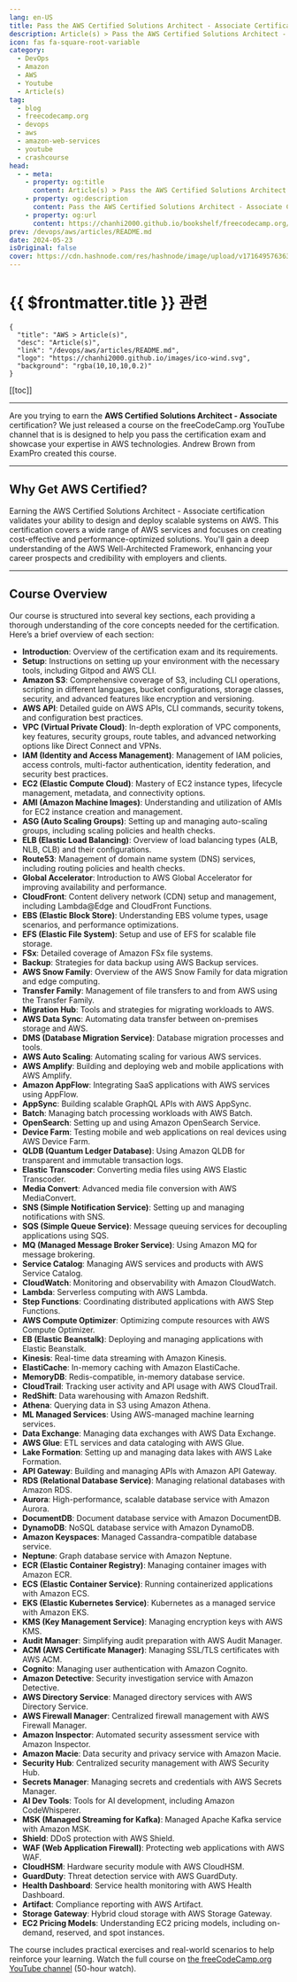 ```yaml
---
lang: en-US
title: Pass the AWS Certified Solutions Architect - Associate Certification
description: Article(s) > Pass the AWS Certified Solutions Architect - Associate Certification
icon: fas fa-square-root-variable
category: 
  - DevOps
  - Amazon
  - AWS
  - Youtube
  - Article(s)
tag: 
  - blog
  - freecodecamp.org
  - devops
  - aws
  - amazon-web-services
  - youtube
  - crashcourse
head:
  - - meta:
    - property: og:title
      content: Article(s) > Pass the AWS Certified Solutions Architect - Associate Certification
    - property: og:description
      content: Pass the AWS Certified Solutions Architect - Associate Certification
    - property: og:url
      content: https://chanhi2000.github.io/bookshelf/freecodecamp.org/pass-the-aws-certified-solutions-architect-associate-certification.html
prev: /devops/aws/articles/README.md
date: 2024-05-23
isOriginal: false
cover: https://cdn.hashnode.com/res/hashnode/image/upload/v1716495763631/528c2806-24cf-4feb-8b4b-b2b8310bee88.png
---
```


# {{ $frontmatter.title }} 관련

```component VPCard
{
  "title": "AWS > Article(s)",
  "desc": "Article(s)",
  "link": "/devops/aws/articles/README.md",
  "logo": "https://chanhi2000.github.io/images/ico-wind.svg",
  "background": "rgba(10,10,10,0.2)"
}
```

[[toc]]

---

<SiteInfo
  name="Pass the AWS Certified Solutions Architect - Associate Certification"
  desc="Are you trying to earn the AWS Certified Solutions Architect - Associate certification? We just released a course on the freeCodeCamp.org YouTube channel that is is designed to help you pass the certification exam and showcase your expertise in AWS t..."
  url="https://freecodecamp.org/news/pass-the-aws-certified-solutions-architect-associate-certification/"
  logo="https://cdn.freecodecamp.org/universal/favicons/favicon.ico"
  preview="https://cdn.hashnode.com/res/hashnode/image/upload/v1716495763631/528c2806-24cf-4feb-8b4b-b2b8310bee88.png"/>

Are you trying to earn the **AWS Certified Solutions Architect - Associate** certification? We just released a course on the freeCodeCamp.org YouTube channel that is is designed to help you pass the certification exam and showcase your expertise in AWS technologies. Andrew Brown from ExamPro created this course.

---

## Why Get AWS Certified?

Earning the AWS Certified Solutions Architect - Associate certification validates your ability to design and deploy scalable systems on AWS. This certification covers a wide range of AWS services and focuses on creating cost-effective and performance-optimized solutions. You'll gain a deep understanding of the AWS Well-Architected Framework, enhancing your career prospects and credibility with employers and clients.

---

## Course Overview

Our course is structured into several key sections, each providing a thorough understanding of the core concepts needed for the certification. Here’s a brief overview of each section:

- **Introduction**: Overview of the certification exam and its requirements.
- **Setup**: Instructions on setting up your environment with the necessary tools, including Gitpod and AWS CLI.
- **Amazon S3**: Comprehensive coverage of S3, including CLI operations, scripting in different languages, bucket configurations, storage classes, security, and advanced features like encryption and versioning.
- **AWS API**: Detailed guide on AWS APIs, CLI commands, security tokens, and configuration best practices.
- **VPC (Virtual Private Cloud)**: In-depth exploration of VPC components, key features, security groups, route tables, and advanced networking options like Direct Connect and VPNs.
- **IAM (Identity and Access Management)**: Management of IAM policies, access controls, multi-factor authentication, identity federation, and security best practices.
- **EC2 (Elastic Compute Cloud)**: Mastery of EC2 instance types, lifecycle management, metadata, and connectivity options.
- **AMI (Amazon Machine Images)**: Understanding and utilization of AMIs for EC2 instance creation and management.
- **ASG (Auto Scaling Groups)**: Setting up and managing auto-scaling groups, including scaling policies and health checks.
- **ELB (Elastic Load Balancing)**: Overview of load balancing types (ALB, NLB, CLB) and their configurations.
- **Route53**: Management of domain name system (DNS) services, including routing policies and health checks.
- **Global Accelerator**: Introduction to AWS Global Accelerator for improving availability and performance.
- **CloudFront**: Content delivery network (CDN) setup and management, including Lambda@Edge and CloudFront Functions.
- **EBS (Elastic Block Store)**: Understanding EBS volume types, usage scenarios, and performance optimizations.
- **EFS (Elastic File System)**: Setup and use of EFS for scalable file storage.
- **FSx**: Detailed coverage of Amazon FSx file systems.
- **Backup**: Strategies for data backup using AWS Backup services.
- **AWS Snow Family**: Overview of the AWS Snow Family for data migration and edge computing.
- **Transfer Family**: Management of file transfers to and from AWS using the Transfer Family.
- **Migration Hub**: Tools and strategies for migrating workloads to AWS.
- **AWS Data Sync**: Automating data transfer between on-premises storage and AWS.
- **DMS (Database Migration Service)**: Database migration processes and tools.
- **AWS Auto Scaling**: Automating scaling for various AWS services.
- **AWS Amplify**: Building and deploying web and mobile applications with AWS Amplify.
- **Amazon AppFlow**: Integrating SaaS applications with AWS services using AppFlow.
- **AppSync**: Building scalable GraphQL APIs with AWS AppSync.
- **Batch**: Managing batch processing workloads with AWS Batch.
- **OpenSearch**: Setting up and using Amazon OpenSearch Service.
- **Device Farm**: Testing mobile and web applications on real devices using AWS Device Farm.
- **QLDB (Quantum Ledger Database)**: Using Amazon QLDB for transparent and immutable transaction logs.
- **Elastic Transcoder**: Converting media files using AWS Elastic Transcoder.
- **Media Convert**: Advanced media file conversion with AWS MediaConvert.
- **SNS (Simple Notification Service)**: Setting up and managing notifications with SNS.
- **SQS (Simple Queue Service)**: Message queuing services for decoupling applications using SQS.
- **MQ (Managed Message Broker Service)**: Using Amazon MQ for message brokering.
- **Service Catalog**: Managing AWS services and products with AWS Service Catalog.
- **CloudWatch**: Monitoring and observability with Amazon CloudWatch.
- **Lambda**: Serverless computing with AWS Lambda.
- **Step Functions**: Coordinating distributed applications with AWS Step Functions.
- **AWS Compute Optimizer**: Optimizing compute resources with AWS Compute Optimizer.
- **EB (Elastic Beanstalk)**: Deploying and managing applications with Elastic Beanstalk.
- **Kinesis**: Real-time data streaming with Amazon Kinesis.
- **ElastiCache**: In-memory caching with Amazon ElastiCache.
- **MemoryDB**: Redis-compatible, in-memory database service.
- **CloudTrail**: Tracking user activity and API usage with AWS CloudTrail.
- **RedShift**: Data warehousing with Amazon Redshift.
- **Athena**: Querying data in S3 using Amazon Athena.
- **ML Managed Services**: Using AWS-managed machine learning services.
- **Data Exchange**: Managing data exchanges with AWS Data Exchange.
- **AWS Glue**: ETL services and data cataloging with AWS Glue.
- **Lake Formation**: Setting up and managing data lakes with AWS Lake Formation.
- **API Gateway**: Building and managing APIs with Amazon API Gateway.
- **RDS (Relational Database Service)**: Managing relational databases with Amazon RDS.
- **Aurora**: High-performance, scalable database service with Amazon Aurora.
- **DocumentDB**: Document database service with Amazon DocumentDB.
- **DynamoDB**: NoSQL database service with Amazon DynamoDB.
- **Amazon Keyspaces**: Managed Cassandra-compatible database service.
- **Neptune**: Graph database service with Amazon Neptune.
- **ECR (Elastic Container Registry)**: Managing container images with Amazon ECR.
- **ECS (Elastic Container Service)**: Running containerized applications with Amazon ECS.
- **EKS (Elastic Kubernetes Service)**: Kubernetes as a managed service with Amazon EKS.
- **KMS (Key Management Service)**: Managing encryption keys with AWS KMS.
- **Audit Manager**: Simplifying audit preparation with AWS Audit Manager.
- **ACM (AWS Certificate Manager)**: Managing SSL/TLS certificates with AWS ACM.
- **Cognito**: Managing user authentication with Amazon Cognito.
- **Amazon Detective**: Security investigation service with Amazon Detective.
- **AWS Directory Service**: Managed directory services with AWS Directory Service.
- **AWS Firewall Manager**: Centralized firewall management with AWS Firewall Manager.
- **Amazon Inspector**: Automated security assessment service with Amazon Inspector.
- **Amazon Macie**: Data security and privacy service with Amazon Macie.
- **Security Hub**: Centralized security management with AWS Security Hub.
- **Secrets Manager**: Managing secrets and credentials with AWS Secrets Manager.
- **AI Dev Tools**: Tools for AI development, including Amazon CodeWhisperer.
- **MSK (Managed Streaming for Kafka)**: Managed Apache Kafka service with Amazon MSK.
- **Shield**: DDoS protection with AWS Shield.
- **WAF (Web Application Firewall)**: Protecting web applications with AWS WAF.
- **CloudHSM**: Hardware security module with AWS CloudHSM.
- **GuardDuty**: Threat detection service with AWS GuardDuty.
- **Health Dashboard**: Service health monitoring with AWS Health Dashboard.
- **Artifact**: Compliance reporting with AWS Artifact.
- **Storage Gateway**: Hybrid cloud storage with AWS Storage Gateway.
- **EC2 Pricing Models**: Understanding EC2 pricing models, including on-demand, reserved, and spot instances.

The course includes practical exercises and real-world scenarios to help reinforce your learning. Watch the full course on [<FontIcon icon="fa-brands fa-youtube"/>the freeCodeCamp.org YouTube channel](https://youtu.be/c3Cn4xYfxJY) (50-hour watch).

<VidStack src="youtube/c3Cn4xYfxJY" />

